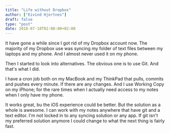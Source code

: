 ```yaml
---
title: "Life without Dropbox"
author: ["Eivind Hjertnes"]
draft: false
type: "post"
date: 2018-07-18T02:00:00+02:00
---
```


It have gone a while since I got rid of my Dropbox account now. The
majority of my Dropbox use was syncing my folder of text files between
my laptops and my phone. And I almost never used it on my phone.

Then I started to look into alternatives. The obvious one is to use Git.
And that's what I did.

I have a cron job both on my MacBook and my ThinkPad that pulls, commits
and pushes every minute. If there are any changes. And I use Working
Copy on my iPhone; for the rare times when I actually need access to my
notes when I only have my phone.

It works great, bu the iOS experience could be better. But the solution
as a whole is awesome. I can work with my notes anywhere that have git
and a text editor. I'm not locked in to any syncing solution or any app.
If git isn't my preferred solution anymore I could change to what the
next thing is fairly fast.
